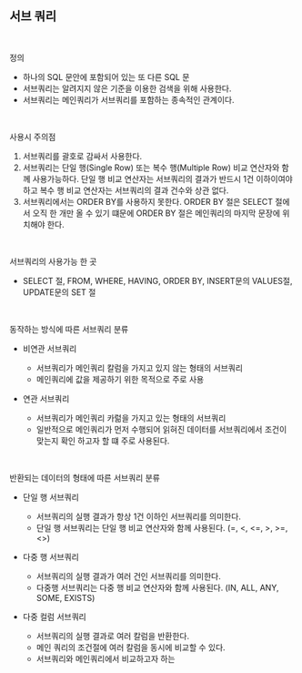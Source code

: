 ## 서브 쿼리

<br>

정의

- 하나의 SQL 문안에 포함되어 있는 또 다른 SQL 문
- 서브쿼리는 알려지지 않은 기준을 이용한 검색을 위해 사용한다.
- 서브쿼리는 메인쿼리가 서브쿼리를 포함하는 종속적인 관계이다.

<br>

사용시 주의점

1. 서브쿼리를 괄호로 감싸서 사용한다.
2. 서브쿼리는 단일 행(Single Row) 또는 복수 행(Multiple Row) 비교 연산자와 함께 사용가능하다. 단일 행 비교 연산자는 서브쿼리의 결과가 반드시 1건 이하이여야 하고 복수 행 비교 연산자는 서브쿼리의 결과 건수와 상관 없다.
3. 서브쿼리에서는 ORDER BY를 사용하지 못한다. ORDER BY 절은 SELECT 절에서 오직 한 개만 올 수 있기 떄문에 ORDER BY 절은 메인쿼리의 마지막 문장에 위치해야 한다.

<br>

서브쿼리의 사용가능 한 곳

- SELECT 절, FROM, WHERE, HAVING, ORDER BY, INSERT문의 VALUES절, UPDATE문의 SET 절

<br>

동작하는 방식에 따른 서브쿼리 분류

- 비연관 서브쿼리

  - 서브쿼리가 메인쿼리 칼럼을 가지고 있지 않는 형태의 서브쿼리
  - 메인쿼리에 값을 제공하기 위한 목적으로 주로 사용

- 연관 서브쿼리
  - 서브쿼리가 메인쿼리 카럶을 가지고 있는 형태의 서브쿼리
  - 일반적으로 메인쿼리가 먼저 수행되어 읽혀진 데이터를 서브쿼리에서 조건이 맞는지 확인 하고자 할 떄 주로 사용된다.

<br>

반환되는 데이터의 형태에 따른 서브쿼리 분류

- 단일 행 서브쿼리

  - 서브쿼리의 실행 결과가 항상 1건 이하인 서브쿼리를 의미한다.
  - 단일 행 서브쿼리는 단일 행 비교 연산자와 함께 사용된다. (=, <, <=, >, >=, <>)

- 다중 행 서브쿼리

  - 서브쿼리의 실행 결과가 여러 건인 서브쿼리를 의미한다.
  - 다중행 서브쿼리는 다중 행 비교 연산자와 함께 사용된다. (IN, ALL, ANY, SOME, EXISTS)

- 다중 컬럼 서브쿼리
  - 서브쿼리의 실행 결과로 여러 칼럼을 반환한다.
  - 메인 쿼리의 조건절에 여러 칼럼을 동시에 비교할 수 있다.
  - 서브쿼리와 메인쿼리에서 비교하고자 하는
